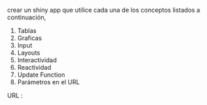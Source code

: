  crear un shiny app que utilice cada una de los conceptos
listados a continuación,
1. Tablas
2. Graficas
3. Input
4. Layouts
5. Interactividad
6. Reactividad
7. Update Function
8. Parámetros en el URL

URL : 
